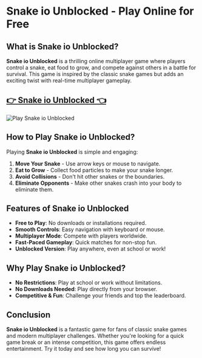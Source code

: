 # Snake io Unblocked - Play Online for Free

## What is Snake io Unblocked?

**Snake io Unblocked** is a thrilling online multiplayer game where players control a snake, eat food to grow, and compete against others in a battle for survival. This game is inspired by the classic snake games but adds an exciting twist with real-time multiplayer gameplay.

## <a href="https://classroom-6x-cool.gitlab.io/">👉 Snake io Unblocked 👈</a>

![Play Snake io Unblocked](https://github.com/user-attachments/assets/a5cd4c96-f07d-4b3e-b38f-e766b8c44c0f)

## How to Play Snake io Unblocked?

Playing **Snake io Unblocked** is simple and engaging:

1. **Move Your Snake** - Use arrow keys or mouse to navigate.
2. **Eat to Grow** - Collect food particles to make your snake longer.
3. **Avoid Collisions** - Don't hit other snakes or the boundaries.
4. **Eliminate Opponents** - Make other snakes crash into your body to eliminate them.

## Features of Snake io Unblocked

- **Free to Play**: No downloads or installations required.
- **Smooth Controls**: Easy navigation with keyboard or mouse.
- **Multiplayer Mode**: Compete with players worldwide.
- **Fast-Paced Gameplay**: Quick matches for non-stop fun.
- **Unblocked Version**: Play anywhere, even at school or work!

## Why Play Snake io Unblocked?

- **No Restrictions**: Play at school or work without limitations.
- **No Downloads Needed**: Play directly from your browser.
- **Competitive & Fun**: Challenge your friends and top the leaderboard.

## Conclusion

**Snake io Unblocked** is a fantastic game for fans of classic snake games and modern multiplayer challenges. Whether you're looking for a quick game break or an intense competition, this game offers endless entertainment. Try it today and see how long you can survive!


